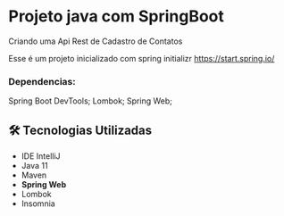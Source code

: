 <h1> Projeto java com SpringBoot </h1>

Criando uma Api Rest de Cadastro de Contatos

Esse é um projeto inicializado com spring initializr https://start.spring.io/

<h3>Dependencias:</h3>
Spring Boot DevTools;
Lombok;
Spring Web;

<h2>🛠 Tecnologias Utilizadas</h2>

<ul>
    <li>IDE IntelliJ</li>
    <li>Java 11</li>
    <li>Maven</li>
    <li><strong>Spring Web</strong></li>
    <li>Lombok</li>
    <li>Insomnia</li>
</ul>


